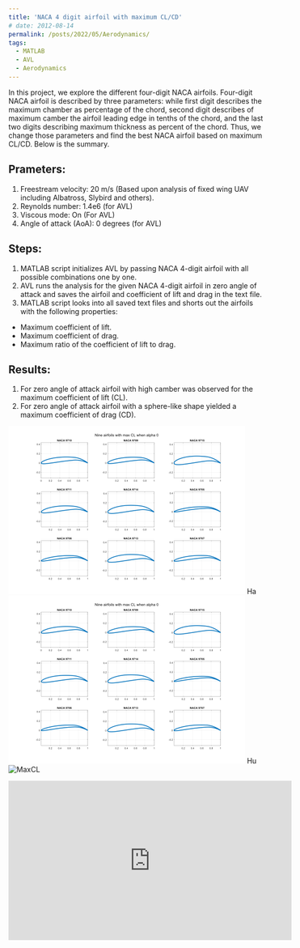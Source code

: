 ```yaml
---
title: 'NACA 4 digit airfoil with maximum CL/CD'
# date: 2012-08-14
permalink: /posts/2022/05/Aerodynamics/
tags:
  - MATLAB
  - AVL
  - Aerodynamics
---
```


In this project, we explore the different four-digit NACA airfoils. Four-digit NACA airfoil is described by three parameters: while first digit describes the maximum chamber as percentage of the chord, second digit describes of maximum camber the airfoil leading edge in tenths of the chord, and the last two digits describing maximum thickness as percent of the chord. Thus, we change those parameters and find the best NACA airfoil based on maximum CL/CD. Below is the summary.

Prameters:
------
1. Freestream velocity: 20 m/s  (Based upon analysis of fixed wing UAV including Albatross, Slybird and others).
2. Reynolds number: 1.4e6 (for AVL)
3. Viscous mode: On (For AVL)
4. Angle of attack (AoA): 0 degrees (for AVL)


Steps:
------
1. MATLAB script initializes AVL by passing NACA 4-digit airfoil with all possible combinations one by one.
2. AVL runs the analysis for the given NACA 4-digit airfoil in zero angle of attack and saves the airfoil and coefficient of lift and drag in the text file.
2. MATLAB script looks into all saved text files and shorts out the airfoils with the following properties:
  * Maximum coefficient of lift.
  * Maximum coefficient of drag.
  * Maximum ratio of the coefficient of lift to drag.

Results:
------
1. For zero angle of attack airfoil with high camber was observed for the maximum coefficient of lift (CL).
2. For zero angle of attack airfoil with a sphere-like shape yielded a maximum coefficient of drag (CD).

![MaxCL](../images/blog-Aerodynamics-maxCL.png)
Ha
![MaxCL](images/blog-Aerodynamics-maxCL.png)
Hu
![MaxCL](blog-Aerodynamics-maxCL.png)

<div class = "embed-responsive embed-responsive-16by9">

<iframe width="560" height="315" src="https://www.youtube.com/embed/Rs51xVCsnDw" title="YouTube video player" frameborder="0" allow="accelerometer; autoplay; clipboard-write; encrypted-media; gyroscope; picture-in-picture" allowfullscreen></iframe>

</div> 


<!-- Headings are cool
======

You can have many headings
====== -->

